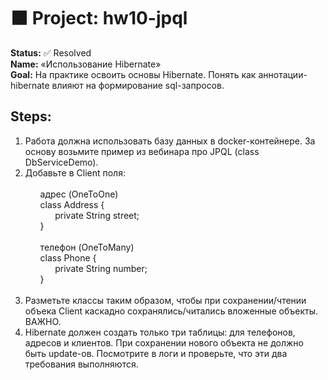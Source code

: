 <!DOCTYPE html>
<html lang="en">
<head>
    <meta charset="UTF-8">
</head>
<body>
<div class="main-content">
<h1>
    ⬛ Project: hw10-jpql
</h1>
    <div class="task">
        <b>Status:</b> ✅ Resolved
        <br><b>Name:</b> «Использование Hibernate»
        <br><b>Goal:</b> На практике освоить основы Hibernate. Понять как аннотации-hibernate влияют на формирование sql-запросов.
        <h2>Steps:</h2>
        <ol>
            <li>
                Работа должна использовать базу данных в docker-контейнере. За основу возьмите пример из вебинара про 
                JPQL (class DbServiceDemo).
            </li>
            <li>
                Добавьте в Client поля:
                <ul>
                    <br>адрес (OneToOne)
                        <br>class Address {
                        <br>&nbsp&nbsp&nbsp&nbsp&nbsp private String street;
                    <br>}
                </ul>
                <ul>
                    <br>телефон (OneToMany)
                        <br>class Phone {
                        <br>&nbsp&nbsp&nbsp&nbsp&nbsp private String number;
                    <br>}
                </ul>
                <br>
            </li>
            <li>
                Разметьте классы таким образом, чтобы при сохранении/чтении объека Client каскадно сохранялись/читались
                вложенные объекты. ВАЖНО.
            </li>
            <li>
                Hibernate должен создать только три таблицы: для телефонов, адресов и клиентов.
                При сохранении нового объекта не должно быть update-ов. Посмотрите в логи и проверьте, 
                что эти два требования выполняются.
            </li>
        </ol>
    </div>
</div>
</body>
</html>